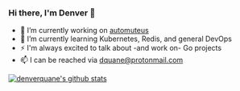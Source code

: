### Hi there, I'm Denver 👋

- 🔭 I’m currently working on [automuteus](http://github.com/denverquane/amongusdiscord)
- 🌱 I’m currently learning Kubernetes, Redis, and general DevOps
- ⚡ I'm always excited to talk about -and work on- Go projects
- 📫 I can be reached via dquane@protonmail.com

[![denverquane's github stats](https://github-readme-stats.vercel.app/api?username=denverquane)](https://github.com/denverquane)

